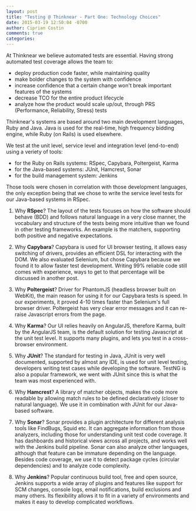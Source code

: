 ```yaml
---
layout: post
title: "Testing @ Thinknear - Part One: Technology Choices"
date: 2015-03-19 12:50:04 -0700
author: Ciprian Costin
comments: true
categories: 
---
```


At Thinknear we believe automated tests are essential. Having strong automated test coverage allows the team to:

* deploy production code faster, while maintaining quality
* make bolder changes to the system with confidence
* increase confidence that a certain change won't break important features of the systems
* decrease TCO for the entire product lifecycle
* analyze how the product would scale up/out, through PRS (Performance, Reliability, Stress) tests

Thinknear's systems are based around two main development languages, Ruby and Java. Java is used for the real-time, high frequency bidding engine, while Ruby (on Rails) 
is used elsewhere. 

We test at the unit level, service level and integration level (end-to-end) using a veriety of tools: 

* for the Ruby on Rails systems: RSpec, Capybara, Poltergeist, Karma
* for the Java-based systems: JUnit, Hamcrest, Sonar
* for the build management system: Jenkins

Those tools were chosen in correlation with those development languages, the only exception being that we chose to write the service level tests 
for our Java-based systems in RSpec.

1. Why **RSpec**? The layout of the tests focuses on how the software should behave (BDD) and follows natural language in a very close manner, the vocabulary and 
structure of the tests being more intuitive than we found in other testing frameworks. An example is the matchers, supporting both positive and negative expectations.

2. Why **Capybara**? Capybara is used for UI browser testing, it allows easy switching of drivers, provides an efficient DSL for interacting with the DOM. We also 
evaluated Selenium, but chose Capybara because we found it to allow faster test development.
Writing 99% reliable code still comes with experience, ways to get to that percentage will be discussed in another post.

3. Why **Poltergeist**? Driver for PhantomJS (headless browser built on WebKit), the main reason for using it for our Capybara tests is speed. In our experiments,
it proved 4-10 times faster than Selenium's full browser driver. Poltergeist has very clear error messages and it can re-raise Javascript errors from the page.

4. Why **Karma**? Our UI relies heavily on AngularJS, therefore Karma, built by the AngularJS team, is the default solution for testing Javascript at the unit test level.
It supports many plugins, and lets you test in a cross-browser environment.

5. Why **JUnit**? The standard for testing in Java, JUnit is very well documented, supported by almost any IDE, is used for unit level testing, 
developers writing test cases while developing the software. TestNG is also a popular framework, we went with JUnit since this is what the team was most experienced with.

6. Why **Hamcrest**? A library of matcher objects, makes the code more readable by allowing match rules to be defined declaratively (closer to natural language).
We use it in combination with JUnit for our Java-based software.

7. Why **Sonar**? Sonar provides a plugin architecture for different analysis tools like FindBugs, Squid etc. It can aggregate information from those analyzers,
including those for understanding unit test code coverage. It has dashboards and historical views across all projects, and works well with the Jenkins build pipeline.
Sonar can also analyze other languages, although that feature can be immature depending on the language. Besides code coverage, we use it to detect package cycles 
(circular dependencies) and to analyze code complexity.

8. Why **Jenkins**? Popular continuous build tool, free and open source, Jenkins supports a wide array of plugins and features like support for SCM changes, console logs, 
email notifications, build exclusions and many others. Its flexibility allows it to fit in a variety of environments and makes it easy to develop complicated workflows.